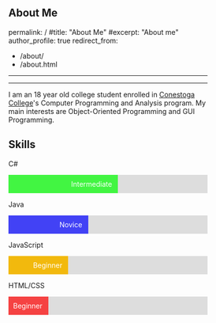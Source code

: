 About Me
 ---
permalink: /
#title: "About Me"
#excerpt: "About me"
author_profile: true
redirect_from:
  - /about/
  - /about.html
---
------
I am an 18 year old college student enrolled in [Conestoga College](https://www.conestogac.on.ca)'s Computer Programming and Analysis program. My main interests are Object-Oriented Programming and GUI Programming.

Skills
------
<style>
* {box-sizing:border-box}
.container {
  width: 100%;
  background-color: #ddd;
}
.skills {
  text-align: right;
  padding-top: 10px;
  padding-right: 12px;
  padding-bottom: 10px;
  color: white;
}
.csh {width: 55%; background-color: #42f542;} /* Green */
.jav {width: 40%; background-color: #4242f5;} /* Blue */
.jvs {width: 30%; background-color: #f2b90d;}/* Yellow */
.htm {width: 20%; background-color: #f54242;} /* Red */
</style>

C#
<div class="container">
  <div class="skills csh">Intermediate</div>
</div>

Java
<div class="container">
  <div class="skills jav">Novice</div>
</div>

JavaScript
<div class="container">
  <div class="skills jvs">Beginner</div>
</div>

HTML/CSS
<div class="container">
  <div class="skills htm">Beginner</div>
</div>
